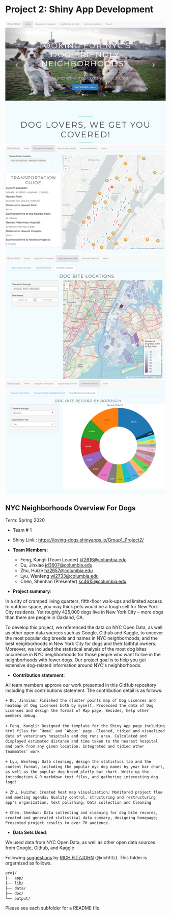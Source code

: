 # Project 2: Shiny App Development

![screenshot](doc/figs/home1.png)
![screenshot](doc/figs/dog.park1.png)
![screenshot](doc/figs/dog.bite1.png)
![screenshot](doc/figs/dog_stat1.png)


## NYC Neighborhoods Overview For Dogs
Term: Spring 2020

+ Team # 1

+ Shiny Link : https://loving-dogs.shinyapps.io/Group1_Project2/

+ **Team Members**: 
    + Feng, Kangli (Team Leader) [kf2616@columbia.edu](kf2616@columbia.edu)
	+ Du, Jinxiao [jd3607@columbia.edu](jd3607@columbia.edu)
	+ Zhu, Huize [hz2657@columbia.edu](hz2657@columbia.edu)
	+ Lyu, Wenfeng [wl2733@columbia.edu](wl2733@columbia.edu)
	+ Chen, Shenhan (Presenter) [sc4615@columbia.edu](sc4615@columbia.edu)

+ **Project summary**: 

In a city of cramped living quarters, fifth-floor walk-ups and limited access to outdoor space, you may think pets would be a tough sell for New York City residents. Yet roughly 425,000 dogs live in New York City – more dogs than there are people in Oakland, CA.

To develop this project, we referenced the data on NYC Open Data, as well as other open data sources such as Google, Github and Kaggle, to uncover the most popular dog breeds and names in NYC neighborhoods, and the best neighborhoods in New York City for dogs and their faithful owners. Moreover, we included the statistical analysis of the most dog bites occurence in NYC neighborhoods for those people who want to live in the neighborhoods with fewer dogs. Our project goal is to help you get extensive dog-related information around NYC's neighborhoods.


+ **Contribution statement**:

All team members approve our work presented in this GitHub repository including this contributions statement. The contribution detail is as follows:

	+ Du, Jinxiao: Finished the cluster points map of Dog Licenses and heatmap of Dog Licenses both by myself. Processed the data of Dog Licenses and design the format of Map page. Besides, help other members debug.
	
	+ Feng, Kangli: Designed the template for the Shiny App page including html files for `Home` and `About` page. Cleaned, tidied and visualized data of veterinary hospitals and dog runs area. Calculated and displayed estimated distance and time taken to the nearest hospital and park from any given location. Integrated and tidied other teammates’ work
	
	+ Lyu, Wenfeng: Data cleaning, design the statistics tab and the content format, including the popular nyc dog names by year bar chart, as well as the popular dog breed plotly bar chart. Write up the introduction & R markdown text files, and gathering interesting dog logo!
	
	+ Zhu, Huizhe: Created heat map visualization; Monitored project flow and meeting agenda; Quality control, structuring and restructuring app's organization, text polishing; Data collection and Cleaning
	
	+ Chen, Shenhan: Data collecting and cleaning for dog bite records, created and generated statistical data summary, designing homepage; Presented project results to over 70 audience.

+ **Data Sets Used**:

We used data from NYC Open Data, as well as other open data sources from Google, Github, and Kaggle


Following [suggestions](http://nicercode.github.io/blog/2013-04-05-projects/) by [RICH FITZJOHN](http://nicercode.github.io/about/#Team) (@richfitz). This folder is orgarnized as follows.

```
proj/
├── app/
├── lib/
├── data/
├── doc/
└── output/
```

Please see each subfolder for a README file.

